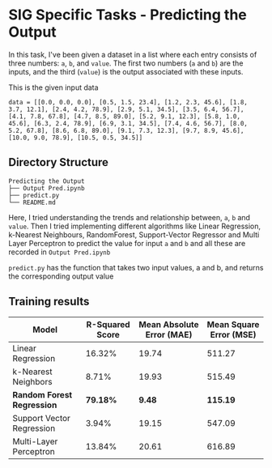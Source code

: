 # SIG Specific Tasks - Predicting the Output

In this task, I've been given a dataset in a list where each entry consists of three numbers: `a`, `b`, and `value`. The first two numbers (`a` and `b`) are the inputs, and the third  (`value`) is the output associated with these inputs.

This is the given input data

```
data = [[0.0, 0.0, 0.0], [0.5, 1.5, 23.4], [1.2, 2.3, 45.6], [1.8,
3.7, 12.1], [2.4, 4.2, 78.9], [2.9, 5.1, 34.5], [3.5, 6.4, 56.7],
[4.1, 7.8, 67.8], [4.7, 8.5, 89.0], [5.2, 9.1, 12.3], [5.8, 1.0,
45.6], [6.3, 2.4, 78.9], [6.9, 3.1, 34.5], [7.4, 4.6, 56.7], [8.0,
5.2, 67.8], [8.6, 6.8, 89.0], [9.1, 7.3, 12.3], [9.7, 8.9, 45.6],
[10.0, 9.0, 78.9], [10.5, 0.5, 34.5]]
```

## Directory Structure

```
Predicting the Output
├── Output Pred.ipynb
├── predict.py
└── README.md
```

Here, I tried understanding the trends and relationship between, `a`, `b` and `value`. Then I tried implementing different algorithms like Linear Regression, k-Nearest Neighbours, RandomForest, Support-Vector Regressor and Multi Layer Perceptron to predict the value for input `a` and `b` and all these are recorded in `Output Pred.ipynb`

`predict.py` has the function that takes two input values, a and b, and returns the corresponding output value

## Training results

<table>
  <thead>
    <tr>
      <th>Model</th>
      <th>R-Squared Score</th>
      <th>Mean Absolute Error (MAE)</th>
      <th>Mean Square Error (MSE)</th>
    </tr>
  </thead>
  <tbody>
    <tr>
      <td>Linear Regression</td>
      <td>16.32%</td>
      <td>19.74</td>
      <td>511.27</td>
    </tr>
    <tr>
      <td>k-Nearest Neighbors</td>
      <td>8.71%</td>
      <td>19.93</td>
      <td>515.49</td>
    </tr>
    <tr style="font-weight: bold;">
      <td>Random Forest Regression</td>
      <td>79.18%</td>
      <td>9.48</td>
      <td>115.19</td>
    </tr>
    <tr>
      <td>Support Vector Regression</td>
      <td>3.94%</td>
      <td>19.15</td>
      <td>547.09</td>
    </tr>
    <tr>
      <td>Multi-Layer Perceptron</td>
      <td>13.84%</td>
      <td>20.61</td>
      <td>616.89</td>
    </tr>
  </tbody>
</table>